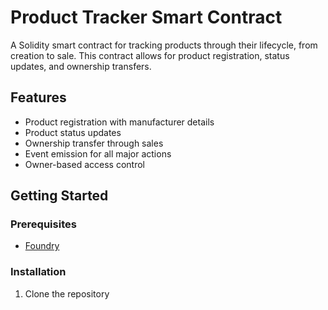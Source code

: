 # Product Tracker Smart Contract

A Solidity smart contract for tracking products through their lifecycle, from creation to sale. This contract allows for product registration, status updates, and ownership transfers.

## Features

- Product registration with manufacturer details
- Product status updates
- Ownership transfer through sales
- Event emission for all major actions
- Owner-based access control

## Getting Started

### Prerequisites

- [Foundry](https://book.getfoundry.sh/getting-started/installation.html)

### Installation

1. Clone the repository

